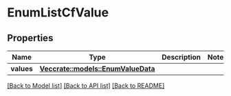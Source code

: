 # EnumListCfValue

## Properties

Name | Type | Description | Notes
------------ | ------------- | ------------- | -------------
**values** | [**Vec<crate::models::EnumValueData>**](EnumValueData.md) |  | 

[[Back to Model list]](../README.md#documentation-for-models) [[Back to API list]](../README.md#documentation-for-api-endpoints) [[Back to README]](../README.md)


